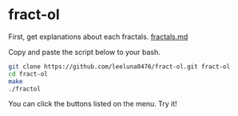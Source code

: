 # fract-ol
First, get explanations about each fractals.
[fractals.md](fractals.md)

Copy and paste the script below to your bash.
```bash
git clone https://github.com/leeluna0476/fract-ol.git fract-ol
cd fract-ol
make
./fractol
```
You can click the buttons listed on the menu.
Try it!
